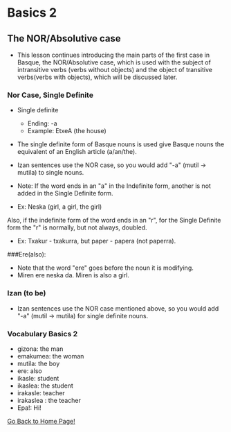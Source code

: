 # ​Basics 2

## The NOR/Absolutive case
*   This lesson continues introducing the main parts of the first case in Basque, the NOR/Absolutive case, which is used with the subject of intransitive verbs (verbs without objects) and the object of transitive verbs(verbs with objects), which will be discussed later.

### Nor Case, Single Definite
*   Single definite
    *   Ending: -a
    *   Example: EtxeA (the house)

*   The single definite form of Basque nouns is used give Basque nouns the equivalent of an English article (a/an/the).
*   Izan sentences use the NOR case, so you would add "-a" (mutil → mutila) to single nouns.
*   Note: If the word ends in an "a" in the Indefinite form, another is not added in the Single Definite form.
*   Ex: Neska (girl, a girl, the girl)

Also, if the indefinite form of the word ends in an "r", for the Single Definite form the "r" is normally, but not always, doubled.
+ Ex: Txakur - txakurra, but paper - papera (not paperra).

###Ere(also):
+ Note that the word "ere" goes before the noun it is modifying.
+  Miren ere neska da. Miren is also a girl.

### Izan (to be)
*   Izan sentences use the NOR case mentioned above, so you would add "-a" (mutil → mutila) for single definite nouns.

### Vocabulary Basics 2
*   gizona: the man
*   emakumea: the woman
*   mutila: the boy
*   ere: also
*   ikasle: student
*   ikaslea: the student
*   irakasle: teacher
*   irakaslea : the teacher
*   Epa!: Hi!

[ Go Back to Home Page!](..)
